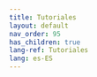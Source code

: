 ```yaml
---
title: Tutoriales
layout: default
nav_order: 95
has_children: true
lang-ref: Tutoriales
lang: es-ES
---
```


